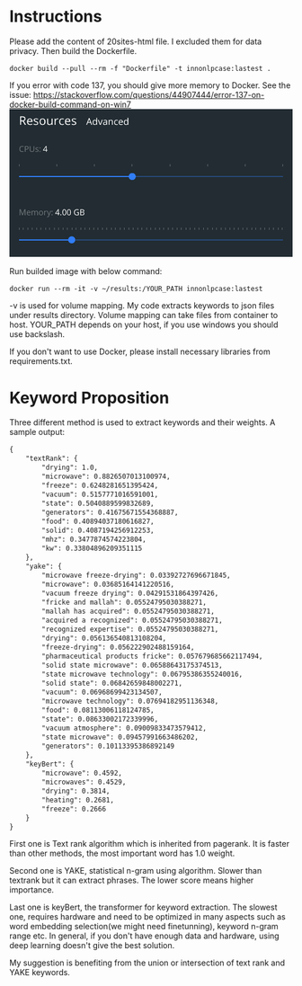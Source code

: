 # Instructions
Please add the content of 20sites-html file. I excluded them for data privacy. Then build the Dockerfile.

```
docker build --pull --rm -f "Dockerfile" -t innonlpcase:lastest .
```

If you error with code 137, you should give more memory to Docker. See the issue: https://stackoverflow.com/questions/44907444/error-137-on-docker-build-command-on-win7
![alt text](dockerResource.png)

Run builded image with below command:

```
docker run --rm -it -v ~/results:/YOUR_PATH innonlpcase:lastest
```
-v is used for volume mapping. My code extracts keywords to json files under results directory. Volume mapping can take files from container to host. YOUR_PATH depends on your host, if you use windows you should use backslash.

If you don't want to use Docker, please install necessary libraries from requirements.txt.

# Keyword Proposition

Three different method is used to extract keywords and their weights. A sample output:
```
{
    "textRank": {
        "drying": 1.0,
        "microwave": 0.8826507013100974,
        "freeze": 0.6248281651395424,
        "vacuum": 0.5157771016591001,
        "state": 0.5040889599832689,
        "generators": 0.41675671554368887,
        "food": 0.40894037180616827,
        "solid": 0.4087194256912253,
        "mhz": 0.3477874574223804,
        "kw": 0.33804896209351115
    },
    "yake": {
        "microwave freeze-drying": 0.03392727696671845,
        "microwave": 0.03685164141220516,
        "vacuum freeze drying": 0.04291531864397426,
        "fricke and mallah": 0.05524795030388271,
        "mallah has acquired": 0.05524795030388271,
        "acquired a recognized": 0.05524795030388271,
        "recognized expertise": 0.05524795030388271,
        "drying": 0.056136540813108204,
        "freeze-drying": 0.056222902488159164,
        "pharmaceutical products fricke": 0.057679685662117494,
        "solid state microwave": 0.06588643175374513,
        "state microwave technology": 0.06795386355240016,
        "solid state": 0.06842659848002271,
        "vacuum": 0.06968699423134507,
        "microwave technology": 0.07694182951136348,
        "food": 0.08113006118124785,
        "state": 0.08633002172339996,
        "vacuum atmosphere": 0.09009833473579412,
        "state microwave": 0.09457991663486202,
        "generators": 0.10113395386892149
    },
    "keyBert": {
        "microwave": 0.4592,
        "microwaves": 0.4529,
        "drying": 0.3814,
        "heating": 0.2681,
        "freeze": 0.2666
    }
}
```

 First one is Text rank algorithm which is inherited from pagerank. It is faster than other methods, the most important word has 1.0 weight.

 Second one is YAKE, statistical n-gram using algorithm. Slower than textrank but it can extract phrases. The lower score means higher importance.

 Last one is keyBert, the transformer for keyword extraction. The slowest one, requires hardware and need to be optimized in many aspects such as word embedding selection(we might need finetunning), keyword n-gram range etc. In general, if you don't have enough data and hardware, using deep learning doesn't give the best solution.

 My suggestion is benefiting from the union or intersection of text rank and YAKE keywords.
